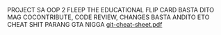 PROJECT SA OOP 2 
FLEEP THE EDUCATIONAL FLIP CARD 
   BASTA DITO MAG COCONTRIBUTE, CODE REVIEW, CHANGES BASTA ANDITO 
   ETO CHEAT SHIT PARANG GTA NIGGA
   [git-cheat-sheet.pdf](https://github.com/user-attachments/files/22923432/git-cheat-sheet.pdf)
